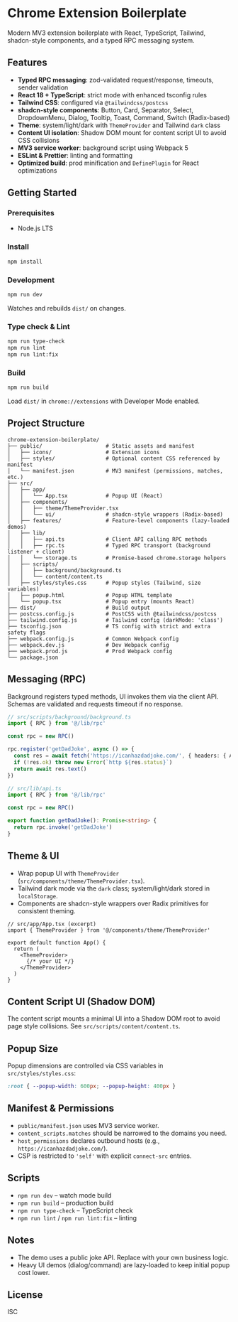 # Chrome Extension Boilerplate

Modern MV3 extension boilerplate with React, TypeScript, Tailwind, shadcn-style components, and a typed RPC messaging system.

## Features

- **Typed RPC messaging**: zod-validated request/response, timeouts, sender validation
- **React 18 + TypeScript**: strict mode with enhanced tsconfig rules
- **Tailwind CSS**: configured via `@tailwindcss/postcss`
- **shadcn-style components**: Button, Card, Separator, Select, DropdownMenu, Dialog, Tooltip, Toast, Command, Switch (Radix-based)
- **Theme**: system/light/dark with `ThemeProvider` and Tailwind `dark` class
- **Content UI isolation**: Shadow DOM mount for content script UI to avoid CSS collisions
- **MV3 service worker**: background script using Webpack 5
- **ESLint & Prettier**: linting and formatting
- **Optimized build**: prod minification and `DefinePlugin` for React optimizations

## Getting Started

### Prerequisites

- Node.js LTS

### Install

```bash
npm install
```

### Development

```bash
npm run dev
```

Watches and rebuilds `dist/` on changes.

### Type check & Lint

```bash
npm run type-check
npm run lint
npm run lint:fix
```

### Build

```bash
npm run build
```

Load `dist/` in `chrome://extensions` with Developer Mode enabled.

## Project Structure

```
chrome-extension-boilerplate/
├── public/                    # Static assets and manifest
│   ├── icons/                 # Extension icons
│   ├── styles/                # Optional content CSS referenced by manifest
│   └── manifest.json          # MV3 manifest (permissions, matches, etc.)
├── src/
│   ├── app/
│   │   └── App.tsx            # Popup UI (React)
│   ├── components/
│   │   ├── theme/ThemeProvider.tsx
│   │   └── ui/                # shadcn-style wrappers (Radix-based)
│   ├── features/              # Feature-level components (lazy-loaded demos)
│   ├── lib/
│   │   ├── api.ts             # Client API calling RPC methods
│   │   ├── rpc.ts             # Typed RPC transport (background listener + client)
│   │   └── storage.ts         # Promise-based chrome.storage helpers
│   ├── scripts/
│   │   ├── background/background.ts
│   │   └── content/content.ts
│   ├── styles/styles.css      # Popup styles (Tailwind, size variables)
│   ├── popup.html             # Popup HTML template
│   └── popup.tsx              # Popup entry (mounts React)
├── dist/                      # Build output
├── postcss.config.js          # PostCSS with @tailwindcss/postcss
├── tailwind.config.js         # Tailwind config (darkMode: 'class')
├── tsconfig.json              # TS config with strict and extra safety flags
├── webpack.config.js          # Common Webpack config
├── webpack.dev.js             # Dev Webpack config
├── webpack.prod.js            # Prod Webpack config
└── package.json
```

## Messaging (RPC)

Background registers typed methods, UI invokes them via the client API. Schemas are validated and requests timeout if no response.

```ts
// src/scripts/background/background.ts
import { RPC } from '@/lib/rpc'

const rpc = new RPC()

rpc.register('getDadJoke', async () => {
  const res = await fetch('https://icanhazdadjoke.com/', { headers: { Accept: 'text/plain' } })
  if (!res.ok) throw new Error(`http ${res.status}`)
  return await res.text()
})
```

```ts
// src/lib/api.ts
import { RPC } from '@/lib/rpc'

const rpc = new RPC()

export function getDadJoke(): Promise<string> {
  return rpc.invoke('getDadJoke')
}
```

## Theme & UI

- Wrap popup UI with `ThemeProvider` (`src/components/theme/ThemeProvider.tsx`).
- Tailwind dark mode via the `dark` class; system/light/dark stored in `localStorage`.
- Components are shadcn-style wrappers over Radix primitives for consistent theming.

```tsx
// src/app/App.tsx (excerpt)
import { ThemeProvider } from '@/components/theme/ThemeProvider'

export default function App() {
  return (
    <ThemeProvider>
      {/* your UI */}
    </ThemeProvider>
  )
}
```

## Content Script UI (Shadow DOM)

The content script mounts a minimal UI into a Shadow DOM root to avoid page style collisions. See `src/scripts/content/content.ts`.

## Popup Size

Popup dimensions are controlled via CSS variables in `src/styles/styles.css`:

```css
:root { --popup-width: 600px; --popup-height: 400px }
```

## Manifest & Permissions

- `public/manifest.json` uses MV3 service worker.
- `content_scripts.matches` should be narrowed to the domains you need.
- `host_permissions` declares outbound hosts (e.g., `https://icanhazdadjoke.com/`).
- CSP is restricted to `'self'` with explicit `connect-src` entries.

## Scripts

- `npm run dev` – watch mode build
- `npm run build` – production build
- `npm run type-check` – TypeScript check
- `npm run lint` / `npm run lint:fix` – linting

## Notes

- The demo uses a public joke API. Replace with your own business logic.
- Heavy UI demos (dialog/command) are lazy-loaded to keep initial popup cost lower.

## License

ISC
